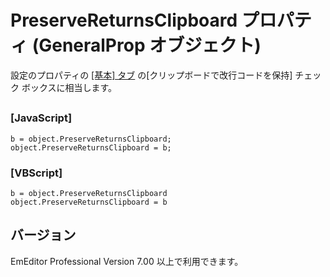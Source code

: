# PreserveReturnsClipboard プロパティ (GeneralProp オブジェクト)

設定のプロパティの [\[基本\] タブ](../../dlg/properties/general/index) の\[クリップボードで改行コードを保持\] チェック ボックスに相当します。

## 

### \[JavaScript\]

```
b = object.PreserveReturnsClipboard;
object.PreserveReturnsClipboard = b;
```

### \[VBScript\]

```
b = object.PreserveReturnsClipboard
object.PreserveReturnsClipboard = b
```

## バージョン

EmEditor Professional Version 7.00 以上で利用できます。
